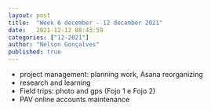 ```yaml
---
layout: post
title:  "Week 6 december - 12 december 2021"
date:   2021-12-12 08:43:59
categories: ["12-2021"]
author: "Nelson Gonçalves"
published: true
---
```


* project management: planning work, Asana reorganizing
* research and learning
* Field trips: photo and gps (Fojo 1 e Fojo 2)
* PAV online accounts maintenance


